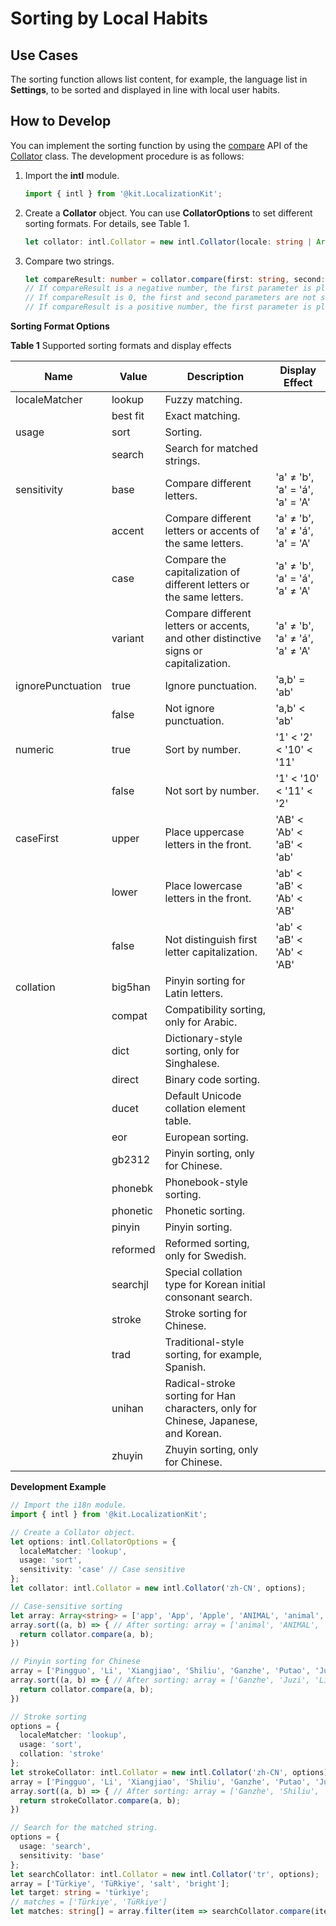 # Sorting by Local Habits

## Use Cases

The sorting function allows list content, for example, the language list in **Settings**, to be sorted and displayed in line with local user habits.

## How to Develop

You can implement the sorting function by using the [compare](../reference/apis-localization-kit/js-apis-intl.md#compare8) API of the [Collator](../reference/apis-localization-kit/js-apis-intl.md#collator8) class. The development procedure is as follows:

1. Import the **intl** module.
   ```ts
   import { intl } from '@kit.LocalizationKit';
   ```

2. Create a **Collator** object.
   You can use **CollatorOptions** to set different sorting formats. For details, see Table 1.
   ```ts
   let collator: intl.Collator = new intl.Collator(locale: string | Array<string>, options?: CollatorOptions);
   ```

3. Compare two strings.
   ```ts
   let compareResult: number = collator.compare(first: string, second: string);
   // If compareResult is a negative number, the first parameter is placed before the second parameter.
   // If compareResult is 0, the first and second parameters are not sorted in sequence.
   // If compareResult is a positive number, the first parameter is placed after the second parameter.
   ```

**Sorting Format Options**

**Table 1** Supported sorting formats and display effects

| Name| Value| Description| Display Effect| 
| -------- | -------- | -------- | -------- |
| localeMatcher | lookup | Fuzzy matching.|  | 
|  | best fit | Exact matching.|  | 
| usage | sort | Sorting.|  | 
|  | search | Search for matched strings.|  | 
| sensitivity | base | Compare different letters.| 'a' ≠ 'b', 'a' = 'á', 'a' = 'A' | 
|  | accent | Compare different letters or accents of the same letters.| 'a' ≠ 'b', 'a' ≠ 'á', 'a' = 'A' | 
|  | case | Compare the capitalization of different letters or the same letters.| 'a' ≠ 'b', 'a' = 'á', 'a' ≠ 'A' | 
|  | variant | Compare different letters or accents, and other distinctive signs or capitalization.| 'a' ≠ 'b', 'a' ≠ 'á', 'a' ≠ 'A' | 
| ignorePunctuation | true | Ignore punctuation.| 'a,b' = 'ab' | 
|  | false | Not ignore punctuation.| 'a,b' &lt; 'ab' | 
| numeric | true | Sort by number.| '1' &lt; '2' &lt; '10' &lt; '11' | 
|  | false | Not sort by number.| '1' &lt; '10' &lt; '11' &lt; '2' | 
| caseFirst | upper | Place uppercase letters in the front.| 'AB' &lt; 'Ab' &lt; 'aB' &lt; 'ab' | 
|  | lower | Place lowercase letters in the front.| 'ab' &lt; 'aB' &lt; 'Ab' &lt; 'AB' | 
|  | false | Not distinguish first letter capitalization.| 'ab' &lt; 'aB' &lt; 'Ab' &lt; 'AB' | 
| collation | big5han | Pinyin sorting for Latin letters.|  | 
|  | compat | Compatibility sorting, only for Arabic.|  | 
|  | dict | Dictionary-style sorting, only for Singhalese.|  | 
|  | direct | Binary code sorting.|  | 
|  | ducet | Default Unicode collation element table.|  | 
|  | eor | European sorting.|  | 
|  | gb2312 | Pinyin sorting, only for Chinese.|  | 
|  | phonebk | Phonebook-style sorting.|  | 
|  | phonetic | Phonetic sorting.|  | 
|  | pinyin | Pinyin sorting.|  | 
|  | reformed | Reformed sorting, only for Swedish.|  | 
|  | searchjl | Special collation type for Korean initial consonant search.|  | 
|  | stroke | Stroke sorting for Chinese.|  | 
|  | trad | Traditional-style sorting, for example, Spanish.|  | 
|  | unihan | Radical-stroke sorting for Han characters, only for Chinese, Japanese, and Korean.|  | 
|  | zhuyin | Zhuyin sorting, only for Chinese.|  | 

**Development Example**

```ts
// Import the i18n module.
import { intl } from '@kit.LocalizationKit';

// Create a Collator object.
let options: intl.CollatorOptions = {
  localeMatcher: 'lookup',
  usage: 'sort',
  sensitivity: 'case' // Case sensitive
};
let collator: intl.Collator = new intl.Collator('zh-CN', options);

// Case-sensitive sorting
let array: Array<string> = ['app', 'App', 'Apple', 'ANIMAL', 'animal', 'apple', 'APPLE'];
array.sort((a, b) => { // After sorting: array = ['animal', 'ANIMAL', 'app', 'App', 'apple', 'Apple', 'APPLE']
  return collator.compare(a, b);
})

// Pinyin sorting for Chinese
array = ['Pingguo', 'Li', 'Xiangjiao', 'Shiliu', 'Ganzhe', 'Putao', 'Juzi'];
array.sort((a, b) => { // After sorting: array = ['Ganzhe', 'Juzi', 'Li', 'Pingguo', 'Putao', 'Shiliu', 'Xiangjiao']
  return collator.compare(a, b);
})

// Stroke sorting
options = {
  localeMatcher: 'lookup',
  usage: 'sort',
  collation: 'stroke'
};
let strokeCollator: intl.Collator = new intl.Collator('zh-CN', options);
array = ['Pingguo', 'Li', 'Xiangjiao', 'Shiliu', 'Ganzhe', 'Putao', 'Juzi'];
array.sort((a, b) => { // After sorting: array = ['Ganzhe', 'Shiliu', 'Pingguo', 'Xiangjiao', 'Li', 'Putao', 'Juzi']
  return strokeCollator.compare(a, b);
})

// Search for the matched string.
options = {
  usage: 'search',
  sensitivity: 'base'
};
let searchCollator: intl.Collator = new intl.Collator('tr', options);
array = ['Türkiye', 'TüRkiye', 'salt', 'bright'];
let target: string = 'türkiye';
// matches = ['Türkiye', 'TüRkiye']
let matches: string[] = array.filter(item => searchCollator.compare(item, target) === 0); 
```
